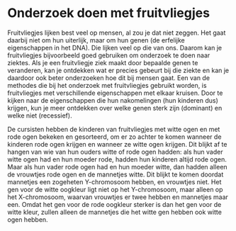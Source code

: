# Onderzoek doen met fruitvliegjes

Fruitvliegjes lijken best veel op mensen, al zou je dat niet zeggen. Het gaat daarbij niet om hun uiterlijk, maar om hun genen (de erfelijke eigenschappen in het DNA). Die lijken veel op die van ons. Daarom kan je fruitvliegjes bijvoorbeeld goed gebruiken om onderzoek te doen naar ziektes. Als je een fruitvliegje ziek maakt door bepaalde genen te veranderen, kan je ontdekken wat er precies gebeurt bij die ziekte en kan je daardoor ook beter onderzoeken hoe dit bij mensen gaat. Een van de methodes die bij het onderzoek met fruitvliegjes gebruikt worden, is fruitvliegjes met verschillende eigenschappen met elkaar kruisen. Door te kijken naar de eigenschappen die hun nakomelingen (hun kinderen dus) krijgen, kun je meer ontdekken over welke genen sterk zijn (dominant) en welke niet (recessief).

De cursisten hebben de kinderen van fruitvliegjes met witte ogen en met rode ogen bekeken en gesorteerd, om er zo achter te komen wanneer de kinderen rode ogen krijgen en wanneer ze witte ogen krijgen. Dit blijkt af te hangen van wie van hun ouders witte of rode ogen hadden: als hun vader witte ogen had en hun moeder rode, hadden hun kinderen altijd rode ogen. Maar als hun vader rode ogen had en hun moeder witte, dan hadden alleen de vrouwtjes rode ogen en de mannetjes witte. Dit blijkt te komen doordat mannetjes een zogeheten Y-chromosoom hebben, en vrouwtjes niet. Het gen voor de witte oogkleur ligt niet op het Y-chromosoom, maar alleen op het X-chromosoom, waarvan vrouwtjes er twee hebben en mannetjes maar een. Omdat het gen voor de rode oogkleur sterker is dan het gen voor de witte kleur, zullen alleen de mannetjes die het witte gen hebben ook witte ogen hebben.
